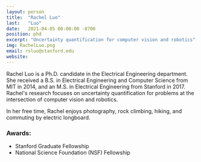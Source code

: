 ```yaml
---
layout: person
title:  "Rachel Luo"
last:   "Luo"
date:   2021-04-05 00:00:00 -0700
position: phd
excerpt: "Uncertainty quantification for computer vision and robotics"
img: RachelLuo.png
email: rsluo@stanford.edu
website: 
---
```


Rachel Luo is a Ph.D. candidate in the Electrical Engineering department. She received a B.S. in Electrical Engineering and Computer Science from MIT in 2014, and an M.S. in Electrical Engineering from Stanford in 2017. Rachel's research focuses on uncertainty quantification for problems at the intersection of computer vision and robotics. 

In her free time, Rachel enjoys photography, rock climbing, hiking, and commuting by electric longboard.

### Awards:
- Stanford Graduate Fellowship
- National Science Foundation (NSF) Fellowship

